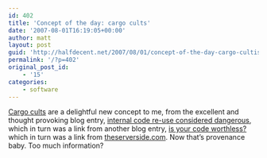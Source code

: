 ```yaml
---
id: 402
title: 'Concept of the day: cargo cults'
date: '2007-08-01T16:19:05+00:00'
author: matt
layout: post
guid: 'http://halfdecent.net/2007/08/01/concept-of-the-day-cargo-cultists/'
permalink: '/?p=402'
original_post_id:
    - '15'
categories:
    - software
---
```


[Cargo cults](http://en.wikipedia.org/wiki/Cargo_cult) are a delightful new concept to me, from the excellent and thought provoking blog entry, [internal code re-use considered dangerous](http://www.yafla.com/dforbes/2005/09/15.html#a54), which in turn was a link from another blog entry, [is your code worthless?](http://cysquatch.net/blog/?p=43) which in turn was a link from [theserverside.com](http://theserverside.com). Now that’s provenance baby. Too much information?